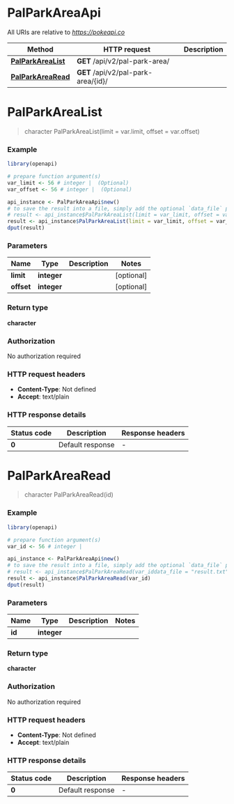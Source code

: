 # PalParkAreaApi

All URIs are relative to *https://pokeapi.co*

Method | HTTP request | Description
------------- | ------------- | -------------
[**PalParkAreaList**](PalParkAreaApi.md#PalParkAreaList) | **GET** /api/v2/pal-park-area/ | 
[**PalParkAreaRead**](PalParkAreaApi.md#PalParkAreaRead) | **GET** /api/v2/pal-park-area/{id}/ | 


# **PalParkAreaList**
> character PalParkAreaList(limit = var.limit, offset = var.offset)



### Example
```R
library(openapi)

# prepare function argument(s)
var_limit <- 56 # integer |  (Optional)
var_offset <- 56 # integer |  (Optional)

api_instance <- PalParkAreaApi$new()
# to save the result into a file, simply add the optional `data_file` parameter, e.g.
# result <- api_instance$PalParkAreaList(limit = var_limit, offset = var_offsetdata_file = "result.txt")
result <- api_instance$PalParkAreaList(limit = var_limit, offset = var_offset)
dput(result)
```

### Parameters

Name | Type | Description  | Notes
------------- | ------------- | ------------- | -------------
 **limit** | **integer**|  | [optional] 
 **offset** | **integer**|  | [optional] 

### Return type

**character**

### Authorization

No authorization required

### HTTP request headers

 - **Content-Type**: Not defined
 - **Accept**: text/plain

### HTTP response details
| Status code | Description | Response headers |
|-------------|-------------|------------------|
| **0** | Default response |  -  |

# **PalParkAreaRead**
> character PalParkAreaRead(id)



### Example
```R
library(openapi)

# prepare function argument(s)
var_id <- 56 # integer | 

api_instance <- PalParkAreaApi$new()
# to save the result into a file, simply add the optional `data_file` parameter, e.g.
# result <- api_instance$PalParkAreaRead(var_iddata_file = "result.txt")
result <- api_instance$PalParkAreaRead(var_id)
dput(result)
```

### Parameters

Name | Type | Description  | Notes
------------- | ------------- | ------------- | -------------
 **id** | **integer**|  | 

### Return type

**character**

### Authorization

No authorization required

### HTTP request headers

 - **Content-Type**: Not defined
 - **Accept**: text/plain

### HTTP response details
| Status code | Description | Response headers |
|-------------|-------------|------------------|
| **0** | Default response |  -  |

